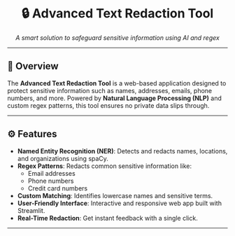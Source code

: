 <h1 align="center">
  🔒 Advanced Text Redaction Tool
</h1>

<p align="center">
  <em>A smart solution to safeguard sensitive information using AI and regex</em>
</p>

---

## 📝 Overview
The **Advanced Text Redaction Tool** is a web-based application designed to protect sensitive information such as names, addresses, emails, phone numbers, and more. Powered by **Natural Language Processing (NLP)** and custom regex patterns, this tool ensures no private data slips through.

---

## ⚙️ Features
- **Named Entity Recognition (NER)**: Detects and redacts names, locations, and organizations using spaCy.
- **Regex Patterns**: Redacts common sensitive information like:
  - Email addresses
  - Phone numbers
  - Credit card numbers
- **Custom Matching**: Identifies lowercase names and sensitive terms.
- **User-Friendly Interface**: Interactive and responsive web app built with Streamlit.
- **Real-Time Redaction**: Get instant feedback with a single click.

---